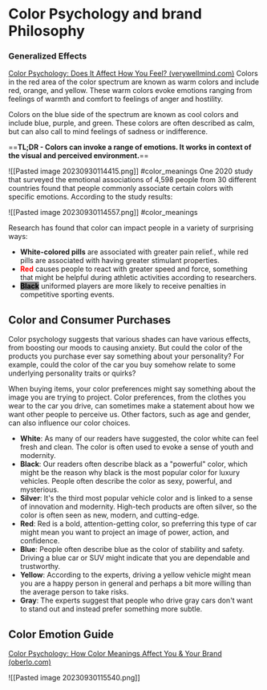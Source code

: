 # Color Psychology and brand Philosophy
### Generalized Effects
[Color Psychology: Does It Affect How You Feel? (verywellmind.com)](https://www.verywellmind.com/color-psychology-2795824)
Colors in the red area of the color spectrum are known as warm colors and include red, orange, and yellow. These warm colors evoke emotions ranging from feelings of warmth and comfort to feelings of anger and hostility.

Colors on the blue side of the spectrum are known as cool colors and include blue, purple, and green. These colors are often described as calm, but can also call to mind feelings of sadness or indifference.

==**TL;DR - Colors can invoke a range of emotions. It works in context of the visual and perceived environment.**==


![[Pasted image 20230930114415.png]]  #color_meanings
One 2020 study that surveyed the emotional associations of 4,598 people from 30 different countries found that people commonly associate certain colors with specific emotions. According to the study results:

![[Pasted image 20230930114557.png]] #color_meanings 


Research has found that color can impact people in a variety of surprising ways:

- **White-colored pills** are associated with greater pain relief., while red pills are associated with having greater stimulant properties.
- <span style="color:Red;font-weight:bold">Red</span> causes people to react with greater speed and force, something that might be helpful during athletic activities according to researchers.
- <span style="color:black;background:grey;font-weight:bold">Black</span> uniformed players are more likely to receive penalties in competitive sporting events.

## Color and Consumer Purchases

Color psychology suggests that various shades can have various effects, from boosting our moods to causing anxiety. But could the color of the products you purchase ever say something about your personality? For example, could the color of the car you buy somehow relate to some underlying personality traits or quirks?

When buying items, your color preferences might say something about the image you are trying to project. Color preferences, from the clothes you wear to the car you drive, can sometimes make a statement about how we want other people to perceive us. Other factors, such as age and gender, can also influence our color choices.

- **White**: As many of our readers have suggested, the color white can feel fresh and clean. The color is often used to evoke a sense of youth and modernity. 
- **Black**: Our readers often describe black as a "powerful" color, which might be the reason why black is the most popular color for luxury vehicles. People often describe the color as sexy, powerful, and mysterious.
- **Silver**: It's the third most popular vehicle color and is linked to a sense of innovation and modernity. High-tech products are often silver, so the color is often seen as new, modern, and cutting-edge.
- **Red**: Red is a bold, attention-getting color, so preferring this type of car might mean you want to project an image of power, action, and confidence.
- **Blue**: People often describe blue as the color of stability and safety. Driving a blue car or SUV might indicate that you are dependable and trustworthy.
- **Yellow**: According to the experts, driving a yellow vehicle might mean you are a happy person in general and perhaps a bit more willing than the average person to take risks.
- **Gray**: The experts suggest that people who drive gray cars don't want to stand out and instead prefer something more subtle.
## Color Emotion Guide
[Color Psychology: How Color Meanings Affect You & Your Brand (oberlo.com)](https://www.oberlo.com/blog/color-psychology-color-meanings)

![[Pasted image 20230930115540.png]]